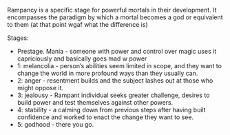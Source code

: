 Rampancy is a specific stage for powerful mortals in their development.
It encompasses the paradigm by which a mortal becomes a god or equivalent to them (at that point wgaf what the difference is)

Stages:    
-  Prestage. Mania - someone with power and control over magic uses it capriciously and basically goes mad w power
- 1: melancolia - person’s abilities seem limited in scope, and they want to change the world in more profound ways than they usually can.
- 2: anger - resentment builds and the subject lashes out at those who might oppose it.
- 3: jealousy - Rampant individual seeks greater challenge, desires to build power and test themselves against other powers.
- 4: stability - a calming down from previous steps after having built confidence and worked to enact the change they want to see.
- 5: godhood - there you go.
